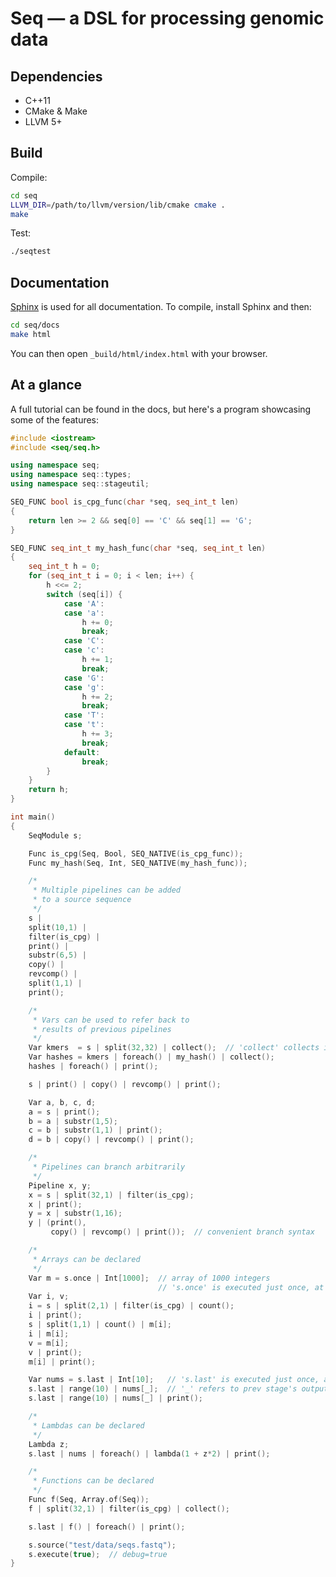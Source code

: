 # Seq — a DSL for processing genomic data

## Dependencies

- C++11
- CMake & Make
- LLVM 5+

## Build

Compile:

```bash
cd seq
LLVM_DIR=/path/to/llvm/version/lib/cmake cmake .
make
```

Test:

```bash
./seqtest
```

## Documentation

[Sphinx](http://www.sphinx-doc.org) is used for all documentation. To compile, install Sphinx and then:

```bash
cd seq/docs
make html
```

You can then open `_build/html/index.html` with your browser.

## At a glance

A full tutorial can be found in the docs, but here's a program showcasing some of the features:

```cpp
#include <iostream>
#include <seq/seq.h>

using namespace seq;
using namespace seq::types;
using namespace seq::stageutil;

SEQ_FUNC bool is_cpg_func(char *seq, seq_int_t len)
{
	return len >= 2 && seq[0] == 'C' && seq[1] == 'G';
}

SEQ_FUNC seq_int_t my_hash_func(char *seq, seq_int_t len)
{
	seq_int_t h = 0;
	for (seq_int_t i = 0; i < len; i++) {
		h <<= 2;
		switch (seq[i]) {
			case 'A':
			case 'a':
				h += 0;
				break;
			case 'C':
			case 'c':
				h += 1;
				break;
			case 'G':
			case 'g':
				h += 2;
				break;
			case 'T':
			case 't':
				h += 3;
				break;
			default:
				break;
		}
	}
	return h;
}

int main()
{
	SeqModule s;

	Func is_cpg(Seq, Bool, SEQ_NATIVE(is_cpg_func));
	Func my_hash(Seq, Int, SEQ_NATIVE(my_hash_func));

	/*
	 * Multiple pipelines can be added
	 * to a source sequence
	 */
	s |
	split(10,1) |
	filter(is_cpg) |
	print() |
	substr(6,5) |
	copy() |
	revcomp() |
	split(1,1) |
	print();

	/*
	 * Vars can be used to refer back to
	 * results of previous pipelines
	 */
	Var kmers  = s | split(32,32) | collect();  // 'collect' collects inputs into an array
	Var hashes = kmers | foreach() | my_hash() | collect();
	hashes | foreach() | print();

	s | print() | copy() | revcomp() | print();

	Var a, b, c, d;
	a = s | print();
	b = a | substr(1,5);
	c = b | substr(1,1) | print();
	d = b | copy() | revcomp() | print();

	/*
	 * Pipelines can branch arbitrarily
	 */
	Pipeline x, y;
	x = s | split(32,1) | filter(is_cpg);
	x | print();
	y = x | substr(1,16);
	y | (print(),
	     copy() | revcomp() | print());  // convenient branch syntax

	/*
	 * Arrays can be declared
	 */
	Var m = s.once | Int[1000];  // array of 1000 integers
	                             // 's.once' is executed just once, at the start
	Var i, v;
	i = s | split(2,1) | filter(is_cpg) | count();
	i | print();
	s | split(1,1) | count() | m[i];
	i | m[i];
	v = m[i];
	v | print();
	m[i] | print();

	Var nums = s.last | Int[10];   // 's.last' is executed just once, at the end
	s.last | range(10) | nums[_];  // '_' refers to prev stage's output
	s.last | range(10) | nums[_] | print();

	/*
	 * Lambdas can be declared
	 */
	Lambda z;
	s.last | nums | foreach() | lambda(1 + z*2) | print();

	/*
	 * Functions can be declared
	 */
	Func f(Seq, Array.of(Seq));
	f | split(32,1) | filter(is_cpg) | collect();

	s.last | f() | foreach() | print();

	s.source("test/data/seqs.fastq");
	s.execute(true);  // debug=true
}
```
